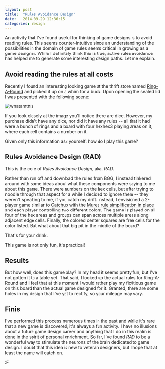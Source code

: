 ```yaml
---
layout: post
title:  "Rules Avoidance Design"
date:   2014-09-29 12:36:15
categories: design
---
```


An activity that I've found useful for thinking of game designs is to avoid reading rules.  This seems counter-intuitive since an understanding of the possibilities in the domain of game rules seems critical in growing as a game designer.  While I definitely think this is true, active rules avoidance has helped me to generate some interesting design paths.  Let me explain.

## Avoid reading the rules at all costs

Recently I found an interesting looking game at the thrift store named [Ring-A-Round](http://boardgamegeek.com/boardgame/21777/number-rings) and picked it up on a whim for a buck.  Upon opening the sealed lid I was presented with the following scene:

![whatamthis](https://farm3.staticflickr.com/2944/15370639186_5fc3e9353b_c_d.jpg)

If you look closely at the image you'll notice there are dice.  However, my purchase didn't have any dice, nor did it have any rules -- all that it had were a bunch of rings and a board with four hexhex3 playing areas on it, where each cell contains a number on it.

Given only this information ask yourself: how do I play this game?

## Rules Avoidance Design (RAD)

This is the core of *Rules Avoidance Design*, aka. *RAD*.

Rather than run off and download the rules from BGG, I instead tinkered around with some ideas about what these components were saying to me about this game.  There were numbers on the hex cells, but after trying to noodle through that aspect for a while I decided to ignore them -- they weren't speaking to me, if you catch my drift.  Instead, I envisioned a 2-player game similar to [Catchup](http://boardgamegeek.com/boardgame/68199/catchup) with the [Mures rule simplification in place](http://boardgamegeek.com/article/16478892#16478892) and each player controlling two different colors.  The game is played on all four of the hex areas and groups can span across multiple areas along adjacent edge cells.  Finally, the colored center squares are free cells for the color listed.  But what about that big pit in the middle of the board?

That's for your drink.

This game is not only fun, it's practical!

## Results

But how well, does this game play?  In my head it seems pretty fun, but I've not gotten it to a table yet.  That said, I looked up the actual rules for Ring-A-Round and I feel that at this moment I would rather play my fictitious game on this board than the actual game designed for it.  Granted, there are some holes in my design that I've yet to rectify, so your mileage may vary.

## Finis

I've performed this process numerous times in the past and while it's rare that a new game is discovered, it's always a fun activity.  I have no illusions about a future game design career and anything that I do in this realm is done in the spirit of personal enrichment.  So far, I've found *RAD* to be a wonderful way to stimulate the neurons of the brain dedicated to game design.  I doubt that this idea is new to veteran designers, but I hope that at least the name will catch on.

:F
